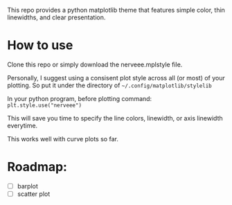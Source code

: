 This repo provides a python matplotlib theme that features simple color, thin linewidths, and clear presentation.

# How to use
Clone this repo or simply download the nerveee.mplstyle file. 

Personally, I suggest using a consisent plot style across all (or most) of your plotting. So put it under the directory of 
`~/.config/matplotlib/stylelib`

In your python program, before plotting command: 
`plt.style.use("nerveee")`

This will save you time to specify the line colors, linewidth, or axis linewidth everytime. 

This works well with curve plots so far.

# Roadmap:
- [ ] barplot
- [ ] scatter plot
